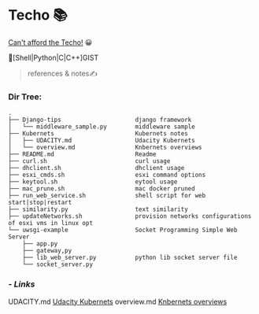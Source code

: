 # Techo 📚

[Can't afford the Techo!](https://www.1101.com/store/techo/en/) 😀

🎨[Shell|Python|C|C++]GIST

>references & notes✍️ 

### Dir Tree:

```
.
├── Django-tips                     django framework
│   └── middleware_sample.py        middleware sample  
├── Kubernets                       Kubernets notes
│   ├── UDACITY.md                  Udacity Kubernets
│   └── overview.md                 Knbernets overviews
├── README.md                       Readme
├── curl.sh                         curl usage
├── dhclient.sh                     dhclient usage
├── esxi_cmds.sh                    esxi command options
├── keytool.sh                      eytool usage
├── mac_prune.sh                    mac docker pruned
├── run_web_service.sh              shell script for web start|stop|restart 
├── similarity.py                   text similarity
├── updateNetworks.sh               provision networks configurations of esxi vms in linux opt
└── uwsgi-example                   Socket Programming Simple Web Server
    ├── app.py
    ├── gateway,py
    ├── lib_web_server.py           python lib socket server file
    └── socket_server.py
```

### - ***Links***

UDACITY.md                  [Udacity Kubernets](https://github.com/LiamBao/Techo/blob/master/Kubernets/UDACITY.md)
overview.md                 [Knbernets overviews](https://github.com/LiamBao/Techo/blob/master/Kubernets/overview.md)
